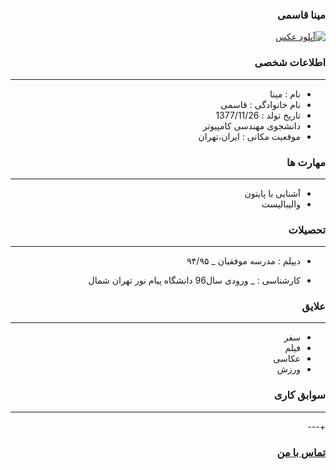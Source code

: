 <style type="text/css">body{ direction:rtl;}</style>### مینا قاسمی<a href="http://uupload.ir/view/rnde_mohammad.jpg" target="_blank"><img src="http://uupload.ir/files/rnde_mohammad_thumb.jpg" border="0" alt="آپلود عکس" /></a>### اطلاعات شخصی---+ نام : مینا+ نام خانوادگی : قاسمی+ تاریخ تولد : 1377/11/26+ دانشجوی مهندسی کامپیوتر+ موقعیت مکانی : ایران،تهران### مهارت ها---+ آشنایی با پایتون+ والیبالیست### تحصیلات---- دیپلم : مدرسه موفقیان_ ۹۴/۹۵+ کارشناسی : _ ورودی سال96 دانشگاه پیام نور تهران شمال ### علایق---+ سفر+ فیلم+ عکاسی+ ورزش### سوابق کاری---+---### [تماس با من](https://web.telegram.org/#/im?p=@M7M_K)